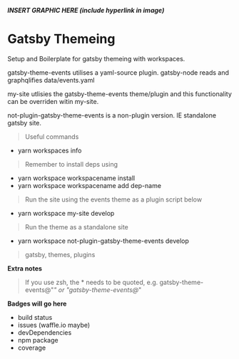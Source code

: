 <!-- <a href="http://fvcproductions.com"><img src="https://avatars1.githubusercontent.com/u/4284691?v=3&s=200" title="FVCproductions" alt="FVCproductions"></a> -->

<!-- [![FVCproductions](https://avatars1.githubusercontent.com/u/4284691?v=3&s=200)](http://fvcproductions.com) -->

***INSERT GRAPHIC HERE (include hyperlink in image)***

# Gatsby Themeing

Setup and Boilerplate for gatsby themeing with workspaces.

gatsby-theme-events utilises a yaml-source plugin. gatsby-node reads and graphqlifies data/events.yaml

my-site utlisies the gatsby-theme-events theme/plugin and this functionality can be overriden witin my-site.

not-plugin-gatsby-theme-events is a non-plugin version. IE standalone gatsby site.

> Useful commands
- yarn workspaces info

> Remember to install deps using 
- yarn workspace workspacename install
- yarn workspace workspacename add dep-name


> Run the site using the events theme as a plugin script below
- yarn workspace my-site develop

> Run the theme as a standalone site
- yarn workspace not-plugin-gatsby-theme-events develop


> gatsby, themes, plugins

**Extra notes**

>  If you use zsh, the * needs to be quoted, e.g. gatsby-theme-events@"*" or "gatsby-theme-events@*"

**Badges will go here**

- build status
- issues (waffle.io maybe)
- devDependencies
- npm package
- coverage
